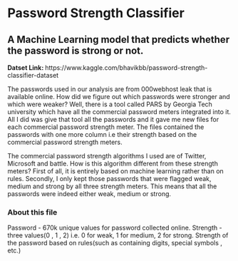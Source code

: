 # Password Strength Classifier

<div>
    <h2>A Machine Learning model that predicts whether the password is strong or not.</h2>
</div>
<div>
<p><b>Datset Link: </b>https://www.kaggle.com/bhavikbb/password-strength-classifier-dataset</p>
</div>
<p>The passwords used in our analysis are from 000webhost leak that is available online. How did we figure out which passwords were stronger and which were weaker? Well, there is a tool called PARS by Georgia Tech university which have all the commercial password meters integrated into it. All I did was give that tool all the passwords and it gave me new files for each commercial password strength meter. The files contained the passwords with one more column i.e their strength based on the commercial password strength meters.</p>

<p>The commercial password strength algorithms I used are of Twitter, Microsoft and battle. How is this algorithm different from these strength meters? First of all, it is entirely based on machine learning rather than on rules. Secondly, I only kept those passwords that were flagged weak, medium and strong by all three strength meters. This means that all the passwords were indeed either weak, medium or strong.</p>

<div>
<h3>About this file</h3>
<p>Password - 670k unique values for password collected online.
Strength - three values(0 , 1 , 2) i.e. 0 for weak, 1 for medium, 2 for strong.
Strength of the password based on rules(such as containing digits, special symbols , etc.)</p>
</div>

